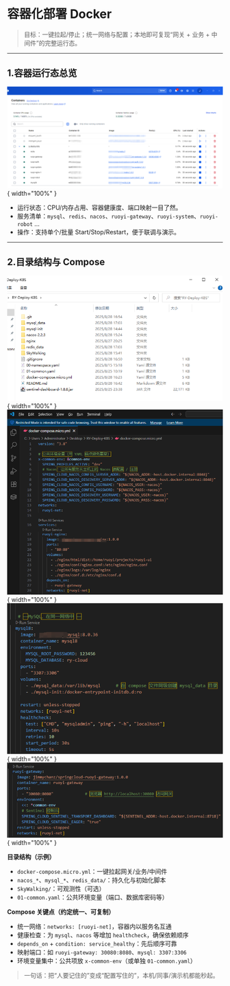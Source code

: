 # 容器化部署 Docker

> 目标：一键拉起/停止；统一网络与配置；本地即可复现“网关 + 业务 + 中间件”的完整运行态。

---

## 1.容器运行态总览

![Docker Dashboard](assets/docker-dashboard.png){ width="100%" }

- 运行状态：CPU/内存占用、容器健康度、端口映射一目了然。  
- 服务清单：`mysql`、`redis`、`nacos`、`ruoyi-gateway`、`ruoyi-system`、`ruoyi-robot` …  
- 操作：支持单个/批量 Start/Stop/Restart，便于联调与演示。

---

## 2.目录结构与 Compose

![Compose 目录与配置片段](assets/docker-compose.png){ width="100%" }
![Compose 目录与配置片段](assets/docker-composecode1.png){ width="100%" }
![Compose 目录与配置片段](assets/docker-composecode2.png){ width="100%" }
![Compose 目录与配置片段](assets/docker-composecode3.png){ width="100%" }

**目录结构（示例）**
- `docker-compose.micro.yml`：一键拉起网关/业务/中间件
- `nacos_*`、`mysql_*`、`redis_data/`：持久化与初始化脚本
- `SkyWalking/`：可观测性（可选）
- `01-common.yaml`：公共环境变量（端口、数据库密码等）

**Compose 关键点（约定统一、可复制）**
- 统一网络：`networks: [ruoyi-net]`，容器内以服务名互通
- 健康检查：为 `mysql`、`nacos` 等增加 `healthcheck`，确保依赖顺序
- `depends_on` + `condition: service_healthy`：先后顺序可靠
- 映射端口：如 `ruoyi-gateway: 30080:8080`、`mysql: 3307:3306`
- 环境变量集中：公共项放 `x-common-env`（或单独 `01-common.yaml`）

> 一句话：把“人要记住的”变成“配置写住的”，本机/同事/演示机都能秒起。

